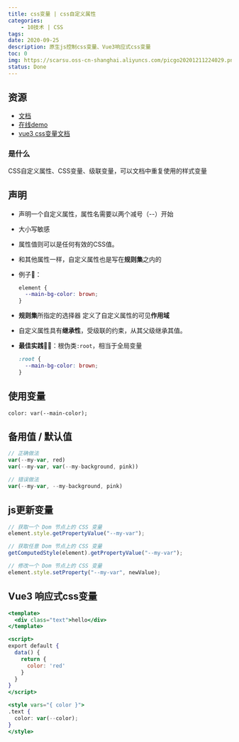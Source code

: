 ```yaml
---
title: css变量 | css自定义属性
categories:
    - 10技术 | CSS
tags:
date: 2020-09-25
description: 原生js控制css变量、Vue3响应式css变量
toc: 0
img: https://scarsu.oss-cn-shanghai.aliyuncs.com/picgo20201211224029.png
status: Done
---
```



## 资源

- [文档](https://developer.mozilla.org/zh-CN/docs/Web/CSS/Using_CSS_custom_properties)
- [在线demo](https://codepen.io/zsy/pen/WNwPWxB)
- [vue3 css变量文档](https://github.com/vuejs/rfcs/blob/sfc-improvements/active-rfcs/0000-sfc-style-variables.md)


### 是什么

CSS自定义属性、CSS变量、级联变量，可以文档中重复使用的样式变量

## 声明

- 声明一个自定义属性，属性名需要以两个减号（--）开始
- 大小写敏感
- 属性值则可以是任何有效的CSS值。
- 和其他属性一样，自定义属性也是写在**规则集**之内的
- 例子🌰：

    ```css
    element {
      --main-bg-color: brown;
    }
    ```

- **规则集**所指定的选择器 定义了自定义属性的可见**作用域**
- 自定义属性具有**继承性**，受级联的约束，从其父级继承其值。
- **最佳实践**💁‍♀️：根伪类`:root`，相当于全局变量

    ```css
    :root {
      --main-bg-color: brown;
    }
    ```

## 使用变量

`color: var(--main-color);`

## 备用值 / 默认值

```jsx
// 正确做法
var(--my-var, red)
var(--my-var, var(--my-background, pink))

// 错误做法
var(--my-var, --my-background, pink)
```

## js更新变量

```jsx
// 获取一个 Dom 节点上的 CSS 变量
element.style.getPropertyValue("--my-var");

// 获取任意 Dom 节点上的 CSS 变量
getComputedStyle(element).getPropertyValue("--my-var");

// 修改一个 Dom 节点上的 CSS 变量
element.style.setProperty("--my-var", newValue);
```

## Vue3 响应式css变量

```jsx
<template>
  <div class="text">hello</div>
</template>

<script>
export default {
  data() {
    return {
      color: 'red'
    }
  }
}
</script>

<style vars="{ color }">
.text {
  color: var(--color);
}
</style>
```
